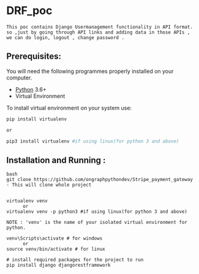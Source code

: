 # DRF_poc 
```
This poc contains Django Usermanagement functionality in API format.
so ,just by going through API links and adding data in those APIs , 
we can do login, logout , change password .
```

## Prerequisites:

You will need the following programmes properly installed on your computer.

* [Python](https://www.python.org/) 3.6+
* Virtual Environment

To install virtual environment on your system use:

```bash
pip install virtualenv

or

pip3 install virtualenv #if using linux(for python 3 and above)
```


## Installation and Running :

```
bash
git clone https://github.com/ongraphpythondev/Stripe_payment_gateway
- This will clone whole project


virtualenv venv 
      or 
virtualenv venv -p python3 #if using linux(for python 3 and above)

NOTE : 'venv' is the name of your isolated virtual environment for python.

venv\Scripts\activate # for windows
      or
source venv/bin/activate # for linux

# install required packages for the project to run
pip install django djangorestframework

```
